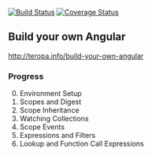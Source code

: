 [![Build Status](https://travis-ci.org/stonelasley/build-your-own-angular.svg)](https://travis-ci.org/stonelasley/build-your-own-angular)  [![Coverage Status](https://coveralls.io/repos/stonelasley/build-your-own-angular/badge.svg?branch=master&service=github)](https://coveralls.io/github/stonelasley/build-your-own-angular?branch=master)
## Build your own Angular

http://teropa.info/build-your-own-angular

### Progress

0. Environment Setup
1. Scopes and Digest
2. Scope Inheritance
3. Watching Collections
4. Scope Events
5. Expressions and Filters
6. Lookup and Function Call Expressions